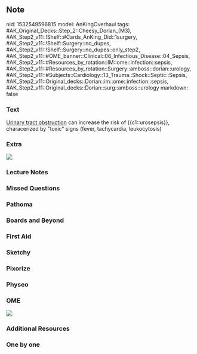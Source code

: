 ## Note
nid: 1532549596815
model: AnKingOverhaul
tags: #AK_Original_Decks::Step_2::Cheesy_Dorian_(M3), #AK_Step2_v11::!Shelf::#Cards_AnKing_Did::1surgery, #AK_Step2_v11::!Shelf::Surgery::no_dupes, #AK_Step2_v11::!Shelf::Surgery::no_dupes::only_step2, #AK_Step2_v11::#OME_banner::Clinical::06_Infectious_Disease::04_Sepsis, #AK_Step2_v11::#Resources_by_rotation::IM::ome::infection::sepsis, #AK_Step2_v11::#Resources_by_rotation::Surgery::amboss::dorian::urology, #AK_Step2_v11::#Subjects::Cardiology::13_Trauma::Shock::Septic::Sepsis, #AK_Step2_v11::Original_decks::Dorian::im::ome::infection::sepsis, #AK_Step2_v11::Original_decks::Dorian::surg::amboss::urology
markdown: false

### Text
<u>Urinary tract obstruction</u> can increase the risk of
{{c1::urosepsis}}, characerized by "toxic" signs (fever,
tachycardia, leukocytosis)

### Extra
<img src="paste-552255484854273.jpg">

### Lecture Notes


### Missed Questions


### Pathoma


### Boards and Beyond


### First Aid


### Sketchy


### Pixorize


### Physeo


### OME
<div class="ome-widget">
  <a href=
  "https://onlinemeded.org/spa/infectious-disease/sepsis/acquire?ref=anki">
  <img src="_OME_AnkiFlashcards_Lesson_5.png"></a>
</div>

### Additional Resources


### One by one

